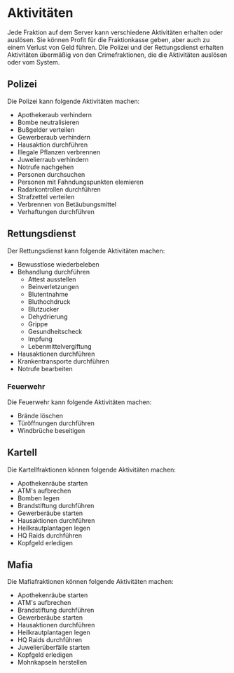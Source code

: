# Aktivitäten

Jede Fraktion auf dem Server kann verschiedene Aktivitäten erhalten oder auslösen. Sie können Profit für die Fraktionkasse geben, aber auch zu einem Verlust von Geld führen.
DIe Polizei und der Rettungsdienst erhalten Aktivitäten übermäßig von den Crimefraktionen, die die Aktivitäten auslösen oder vom System.


## Polizei
Die Polizei kann folgende Aktivitäten machen:

* Apothekeraub verhindern
* Bombe neutralisieren
* Bußgelder verteilen
* Gewerberaub verhindern
* Hausaktion durchführen
* Illegale Pflanzen verbrennen
* Juwelierraub verhindern
* Notrufe nachgehen
* Personen durchsuchen
* Personen mit Fahndungspunkten elemieren
* Radarkontrollen durchführen
* Strafzettel verteilen
* Verbrennen von Betäubungsmittel
* Verhaftungen durchführen
  

## Rettungsdienst
Der Rettungsdienst kann folgende Aktivitäten machen:

- Bewusstlose wiederbeleben
- Behandlung durchführen
    - Attest ausstellen
    - Beinverletzungen
    - Blutentnahme
    - Bluthochdruck
    - Blutzucker
    - Dehydrierung
    - Grippe
    - Gesundheitscheck
    - Impfung
    - Lebenmittelvergiftung  
- Hausaktionen durchführen
- Krankentransporte durchführen
- Notrufe bearbeiten

### Feuerwehr  
Die Feuerwehr kann folgende Aktivitäten machen:

- Brände löschen
- Türöffnungen durchführen
- Windbrüche beseitigen


## Kartell

Die Kartellfraktionen können folgende Aktivitäten machen:

* Apothekenräube starten
* ATM's aufbrechen
* Bomben legen
* Brandstiftung durchführen
* Gewerberäube starten
* Hausaktionen durchführen
* Heilkrautplantagen legen
* HQ Raids durchführen
* Kopfgeld erledigen


## Mafia

Die Mafiafraktionen können folgende Aktivitäten machen:

* Apothekenräube starten
* ATM's aufbrechen
* Brandstiftung durchführen
* Gewerberäube starten
* Hausaktionen durchführen
* Heilkrautplantagen legen
* HQ Raids durchführen
* Juwelierüberfälle starten
* Kopfgeld erledigen
* Mohnkapseln herstellen

